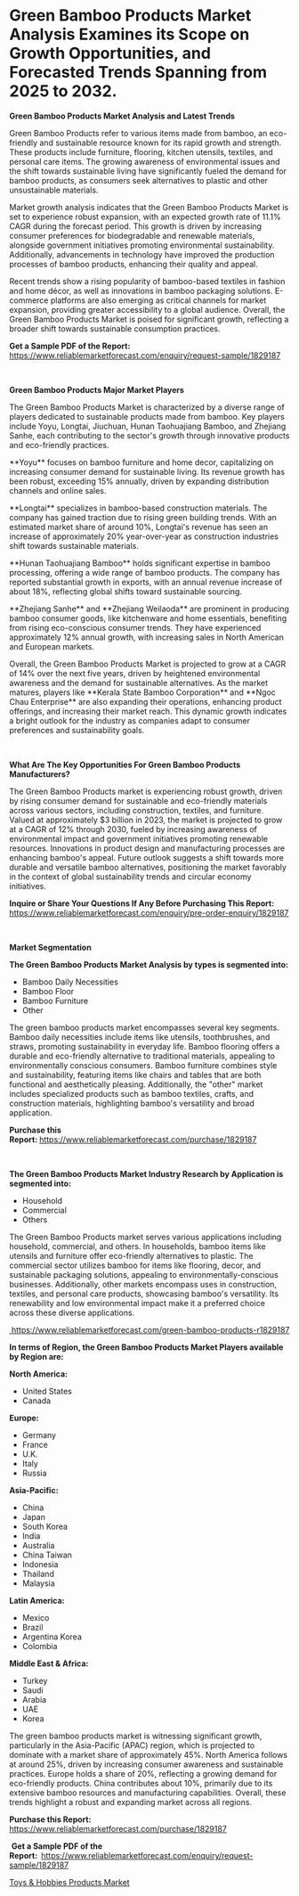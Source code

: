 <p><h1>Green Bamboo Products Market Analysis Examines its Scope on Growth Opportunities, and Forecasted Trends Spanning from 2025 to 2032.</h1></p><p><strong>Green Bamboo Products Market Analysis and Latest Trends</strong></p>
<p><p>Green Bamboo Products refer to various items made from bamboo, an eco-friendly and sustainable resource known for its rapid growth and strength. These products include furniture, flooring, kitchen utensils, textiles, and personal care items. The growing awareness of environmental issues and the shift towards sustainable living have significantly fueled the demand for bamboo products, as consumers seek alternatives to plastic and other unsustainable materials.</p><p>Market growth analysis indicates that the Green Bamboo Products Market is set to experience robust expansion, with an expected growth rate of 11.1% CAGR during the forecast period. This growth is driven by increasing consumer preferences for biodegradable and renewable materials, alongside government initiatives promoting environmental sustainability. Additionally, advancements in technology have improved the production processes of bamboo products, enhancing their quality and appeal.</p><p>Recent trends show a rising popularity of bamboo-based textiles in fashion and home décor, as well as innovations in bamboo packaging solutions. E-commerce platforms are also emerging as critical channels for market expansion, providing greater accessibility to a global audience. Overall, the Green Bamboo Products Market is poised for significant growth, reflecting a broader shift towards sustainable consumption practices.</p></p>
<p><strong>Get a Sample PDF of the Report:&nbsp;</strong> <a href="https://www.reliablemarketforecast.com/enquiry/request-sample/1829187?utm_campaign=1169&utm_medium=2&utm_source=Github&utm_content=ia&utm_term=09022025&utm_id=green-bamboo-products">https://www.reliablemarketforecast.com/enquiry/request-sample/1829187</a></p>
<p>&nbsp;</p>
<p><strong>Green Bamboo Products Major Market Players</strong></p>
<p><p>The Green Bamboo Products Market is characterized by a diverse range of players dedicated to sustainable products made from bamboo. Key players include Yoyu, Longtai, Jiuchuan, Hunan Taohuajiang Bamboo, and Zhejiang Sanhe, each contributing to the sector's growth through innovative products and eco-friendly practices.</p><p>**Yoyu** focuses on bamboo furniture and home decor, capitalizing on increasing consumer demand for sustainable living. Its revenue growth has been robust, exceeding 15% annually, driven by expanding distribution channels and online sales.</p><p>**Longtai** specializes in bamboo-based construction materials. The company has gained traction due to rising green building trends. With an estimated market share of around 10%, Longtai's revenue has seen an increase of approximately 20% year-over-year as construction industries shift towards sustainable materials.</p><p>**Hunan Taohuajiang Bamboo** holds significant expertise in bamboo processing, offering a wide range of bamboo products. The company has reported substantial growth in exports, with an annual revenue increase of about 18%, reflecting global shifts toward sustainable sourcing.</p><p>**Zhejiang Sanhe** and **Zhejiang Weilaoda** are prominent in producing bamboo consumer goods, like kitchenware and home essentials, benefiting from rising eco-conscious consumer trends. They have experienced approximately 12% annual growth, with increasing sales in North American and European markets.</p><p>Overall, the Green Bamboo Products Market is projected to grow at a CAGR of 14% over the next five years, driven by heightened environmental awareness and the demand for sustainable alternatives. As the market matures, players like **Kerala State Bamboo Corporation** and **Ngoc Chau Enterprise** are also expanding their operations, enhancing product offerings, and increasing their market reach. This dynamic growth indicates a bright outlook for the industry as companies adapt to consumer preferences and sustainability goals.</p></p>
<p>&nbsp;</p>
<p><strong>What Are The Key Opportunities For Green Bamboo Products Manufacturers?</strong></p>
<p><p>The Green Bamboo Products market is experiencing robust growth, driven by rising consumer demand for sustainable and eco-friendly materials across various sectors, including construction, textiles, and furniture. Valued at approximately $3 billion in 2023, the market is projected to grow at a CAGR of 12% through 2030, fueled by increasing awareness of environmental impact and government initiatives promoting renewable resources. Innovations in product design and manufacturing processes are enhancing bamboo's appeal. Future outlook suggests a shift towards more durable and versatile bamboo alternatives, positioning the market favorably in the context of global sustainability trends and circular economy initiatives.</p></p>
<p><strong>Inquire or Share Your Questions If Any Before Purchasing This Report:</strong> <a href="https://www.reliablemarketforecast.com/enquiry/pre-order-enquiry/1829187?utm_campaign=1169&utm_medium=2&utm_source=Github&utm_content=ia&utm_term=09022025&utm_id=green-bamboo-products">https://www.reliablemarketforecast.com/enquiry/pre-order-enquiry/1829187</a></p>
<p>&nbsp;</p>
<p><strong>Market Segmentation</strong></p>
<p><strong>The Green Bamboo Products Market Analysis by types is segmented into:</strong></p>
<p><ul><li>Bamboo Daily Necessities</li><li>Bamboo Floor</li><li>Bamboo Furniture</li><li>Other</li></ul></p>
<p><p>The green bamboo products market encompasses several key segments. Bamboo daily necessities include items like utensils, toothbrushes, and straws, promoting sustainability in everyday life. Bamboo flooring offers a durable and eco-friendly alternative to traditional materials, appealing to environmentally conscious consumers. Bamboo furniture combines style and sustainability, featuring items like chairs and tables that are both functional and aesthetically pleasing. Additionally, the "other" market includes specialized products such as bamboo textiles, crafts, and construction materials, highlighting bamboo's versatility and broad application.</p></p>
<p><strong>Purchase this Report:&nbsp;</strong><a href="https://www.reliablemarketforecast.com/purchase/1829187?utm_campaign=1169&utm_medium=2&utm_source=Github&utm_content=ia&utm_term=09022025&utm_id=green-bamboo-products">https://www.reliablemarketforecast.com/purchase/1829187</a></p>
<p>&nbsp;</p>
<p><strong>The Green Bamboo Products Market Industry Research by Application is segmented into:</strong></p>
<p><ul><li>Household</li><li>Commercial</li><li>Others</li></ul></p>
<p><p>The Green Bamboo Products market serves various applications including household, commercial, and others. In households, bamboo items like utensils and furniture offer eco-friendly alternatives to plastic. The commercial sector utilizes bamboo for items like flooring, decor, and sustainable packaging solutions, appealing to environmentally-conscious businesses. Additionally, other markets encompass uses in construction, textiles, and personal care products, showcasing bamboo's versatility. Its renewability and low environmental impact make it a preferred choice across these diverse applications.</p></p>
<p><a href="https://www.reliablemarketforecast.com/green-bamboo-products-r1829187?utm_campaign=1169&utm_medium=2&utm_source=Github&utm_content=ia&utm_term=09022025&utm_id=green-bamboo-products">&nbsp;https://www.reliablemarketforecast.com/green-bamboo-products-r1829187</a></p>
<p><strong>In terms of Region, the Green Bamboo Products Market Players available by Region are:</strong></p>
<p>
    <p> <strong> North America: </strong>
        <ul>
            <li>United States</li>
            <li>Canada</li>
        </ul>
        </p> 
    <p> <strong> Europe: </strong>
        <ul>
            <li>Germany</li>
            <li>France</li>
            <li>U.K.</li>
            <li>Italy</li>
            <li>Russia</li>
        </ul>
        </p> 
    <p> <strong> Asia-Pacific: </strong>
        <ul>
            <li>China</li>
            <li>Japan</li>
            <li>South Korea</li>
            <li>India</li>
            <li>Australia</li>
            <li>China Taiwan</li>
            <li>Indonesia</li>
            <li>Thailand</li>
            <li>Malaysia</li>
        </ul>
        </p> 
    <p> <strong> Latin America: </strong>
        <ul>
            <li>Mexico</li>
            <li>Brazil</li>
            <li>Argentina Korea</li>
            <li>Colombia</li>
        </ul>
        </p> 
    <p> <strong> Middle East & Africa: </strong>
        <ul>
            <li>Turkey</li>
            <li>Saudi</li>
            <li>Arabia</li>
            <li>UAE</li>
            <li>Korea</li>
        </ul>
    </p>
    </p>
<p><p>The green bamboo products market is witnessing significant growth, particularly in the Asia-Pacific (APAC) region, which is projected to dominate with a market share of approximately 45%. North America follows at around 25%, driven by increasing consumer awareness and sustainable practices. Europe holds a share of 20%, reflecting a growing demand for eco-friendly products. China contributes about 10%, primarily due to its extensive bamboo resources and manufacturing capabilities. Overall, these trends highlight a robust and expanding market across all regions.</p></p>
<p><strong>Purchase this Report: </strong><a href="https://www.reliablemarketforecast.com/purchase/1829187?utm_campaign=1169&utm_medium=2&utm_source=Github&utm_content=ia&utm_term=09022025&utm_id=green-bamboo-products">https://www.reliablemarketforecast.com/purchase/1829187</a></p>
<p>&nbsp;<strong>Get a Sample PDF of the Report:&nbsp;&nbsp;</strong><a href="https://www.reliablemarketforecast.com/enquiry/request-sample/1829187?utm_campaign=1169&utm_medium=2&utm_source=Github&utm_content=ia&utm_term=09022025&utm_id=green-bamboo-products">https://www.reliablemarketforecast.com/enquiry/request-sample/1829187</a></p>
<p><strong></strong></p>
<p><p><a href="https://github.com/pizolina/Market-Research-Report-List-7/blob/main/toys-hobbies-products-market.md?utm_campaign=1169&utm_medium=2&utm_source=Github&utm_content=ia&utm_term=09022025&utm_id=green-bamboo-products">Toys & Hobbies Products Market</a></p></p>
